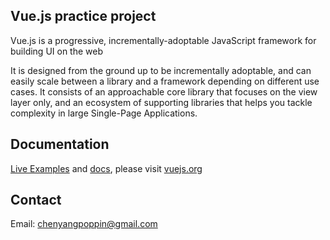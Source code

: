 <h2>Vue.js practice project</h2>
<p>
Vue.js is a progressive, incrementally-adoptable JavaScript framework for building UI on the web
</p>
<p>
It is designed from the ground up to be incrementally adoptable, and can easily scale between a library and a framework depending on different use cases. It consists of an approachable core library that focuses on the view layer only, and an ecosystem of supporting libraries that helps you tackle complexity in large Single-Page Applications.
</p>

<h2>Documentation</h2>
<p>
<a target="_blank" href="https://vuejs.org/v2/examples/">Live Examples</a> and <a target="_blank" href="https://vuejs.org/v2/guide/">docs</a>, please visit <a target="_blank" href="https://vuejs.org">vuejs.org</a>
</p>

<h2>Contact</h2>
<p>
Email: <a href="mailto:chenyangpoppin@gmail.com">chenyangpoppin@gmail.com</a>
</p>
